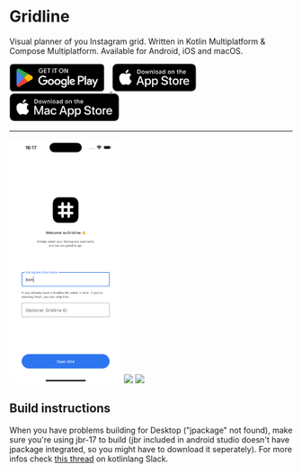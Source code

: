 # Gridline

Visual planner of you Instagram grid. Written in Kotlin Multiplatform & Compose Multiplatform. Available for Android, iOS and macOS.

<a href="https://play.google.com/store/apps/details?id=com.yannickpulver.gridline">
  <img src="docs/images/play-store.png" alt="Get it on Google Play" height="50" style="margin-right: 10px;">
</a>
<a href="https://apps.apple.com/ch/app/gridline/id6741361644?l=en-GB">
  <img src="docs/images/ios-app-store.svg" alt="Download on the App Store" height="50" style="margin-right: 10px;">
</a>
<a href="https://github.com/yannickpulver/gridline/releases/">
  <img src="docs/images/mac-app-store.svg" alt="Download from Github Releases" height="50">
</a>

<hr>

<img src="docs/images/screen-1.png" width="200">
<img src="docs/images/screen-2.png" width="200">
<img src="docs/images/screen-3.png" width="200">


## Build instructions

When you have problems building for Desktop ("jpackage" not found), make sure you're using jbr-17 to
build (jbr included in android studio doesn't have jpackage integrated, so you might have to
download it seperately). For more infos check [this thread](https://kotlinlang.slack.com/archives/C01D6HTPATV/p1700567342600669?thread_ts=1700493566.103599&cid=C01D6HTPATV
) on kotlinlang Slack.